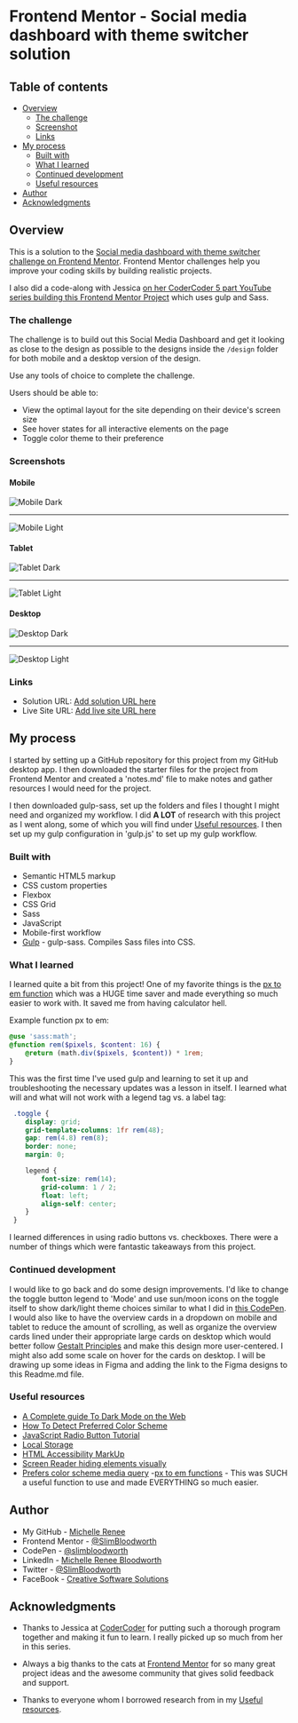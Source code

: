 # Frontend Mentor - Social media dashboard with theme switcher solution

## Table of contents

- [Overview](#overview)
  - [The challenge](#the-challenge)
  - [Screenshot](#screenshot)
  - [Links](#links)
- [My process](#my-process)
  - [Built with](#built-with)
  - [What I learned](#what-i-learned)
  - [Continued development](#continued-development)
  - [Useful resources](#useful-resources)
- [Author](#author)
- [Acknowledgments](#acknowledgments)

## Overview

This is a solution to the [Social media dashboard with theme switcher challenge on Frontend Mentor](https://www.frontendmentor.io/challenges/social-media-dashboard-with-theme-switcher-6oY8ozp_H). Frontend Mentor challenges help you improve your coding skills by building realistic projects.

I also did a code-along with Jessica [on her CoderCoder 5 part YouTube series building this Frontend Mentor Project](https://www.youtube.com/playlist?list=PLUWqFDiirlsu5az5EIyxe8ZddyNO_kDuP) which uses gulp and Sass.

### The challenge

The challenge is to build out this Social Media Dashboard and get it looking as close to the design as possible to the designs inside the `/design` folder for both mobile and a desktop version of the design.

Use any tools of choice to complete the challenge.

Users should be able to:

- View the optimal layout for the site depending on their device's screen size
- See hover states for all interactive elements on the page
- Toggle color theme to their preference

### Screenshots

#### Mobile

![Mobile Dark](/images/FEM-dk-lt-toggle-dk-mobile.png)

---

![Mobile Light](/images/FEM-lt-dk-toggle-lt-mobile.png)

#### Tablet

![Tablet Dark](/images/FEM-dk-lt-toggle-dk-tablet.png)

---

![Tablet Light](/images/FEM-lt-dk-toggle-lt-tablet.png)

#### Desktop

![Desktop Dark](/images/FEM-dk-lt-toggle-dk-desk.png)

---

 ![Desktop Light](/images/FEM-lt-dk-toggle-lt-desk.png)

### Links

- Solution URL: [Add solution URL here](https://your-solution-url.com)
- Live Site URL: [Add live site URL here](https://your-live-site-url.com)

## My process

I started by setting up a GitHub repository for this project from my GitHub desktop app. I then downloaded the starter files for the project from Frontend Mentor and created a 'notes.md' file to make notes and gather resources I would need for the project.

I then downloaded gulp-sass, set up the folders and files I thought I might need and organized my workflow. I did **A LOT** of research with this project as I went along, some of which you will find under [Useful resources](#useful-resources).
I then set up my gulp configuration in 'gulp.js' to set up my gulp workflow.

### Built with

- Semantic HTML5 markup
- CSS custom properties
- Flexbox
- CSS Grid
- Sass
- JavaScript
- Mobile-first workflow
- [Gulp](https://www.npmjs.com/package/gulp-sass) - gulp-sass. Compiles Sass files into CSS.

### What I learned

I learned quite a bit from this project! One of my favorite things is the [px to em function](https://css-tricks.com/snippets/sass/px-to-em-functions/) which was a HUGE time saver and made everything so much easier to work with. It saved me from having calculator hell.

Example function px to em:

```scss
@use 'sass:math';
@function rem($pixels, $content: 16) {
    @return (math.div($pixels, $content)) * 1rem;
}
```

This was the first time I've used gulp and learning to set it up and troubleshooting the necessary updates was a lesson in itself.
I learned what will and what will not work with a legend tag vs. a label tag:

```scss
 .toggle {
    display: grid;
    grid-template-columns: 1fr rem(48);
    gap: rem(4.8) rem(8);
    border: none;
    margin: 0;

    legend {
        font-size: rem(14);
        grid-column: 1 / 2;
        float: left;
        align-self: center;
    }
 }
```

I learned differences in using radio buttons vs. checkboxes. There were a number of things which were fantastic takeaways from this project.

### Continued development

I would like to go back and do some design improvements. I'd like to change the toggle button legend to 'Mode' and use sun/moon icons on the toggle itself to show dark/light theme choices similar to what I did in [this CodePen](https://codepen.io/slimbloodworth/pen/bGvKGMe). I would also like to have the overview cards in a dropdown on mobile and tablet to reduce the amount of scrolling, as well as organize the overview cards lined under their appropriate large cards on desktop which would better follow [Gestalt Principles](https://www.interaction-design.org/literature/article/the-law-of-similarity-gestalt-principles-1) and make this design more user-centered. I might also add some scale on hover for the cards on desktop. I will be drawing up some ideas in Figma and adding the link to the Figma designs to this Readme.md file.

### Useful resources

- [A Complete guide To Dark Mode on the Web](https://css-tricks.com/a-complete-guide-to-dark-mode-on-the-web/)
- [How To Detect Preferred Color Scheme](https://www.freecodecamp.org/news/how-to-detect-a-users-preferred-color-scheme-in-javascript-ec8ee514f1ef/)
- [JavaScript Radio Button Tutorial](https://javascripttutorial.net/javascript-dom/javascript-radio-button)
- [Local Storage](https://developer.mozilla.org/en-US/docs/Web/API/Window/localStorage)
- [HTML Accessibility MarkUp](https://scottaohara.github.io/a11y_styled_form_controls/src/radio-button--switch/)
- [Screen Reader hiding elements visually](https://www.accessibility-developer-guide.com/examples/hiding-elements/visually/)
- [Prefers color scheme media query](https://developer.mozilla.org/en-US/docs/Web/CSS/@media/prefers-color-scheme)
-[px to em functions](https://css-tricks.com/snippets/sass/px-to-em-functions/) - This was SUCH a useful function to use and made EVERYTHING so much easier.

## Author

- My GitHub - [Michelle Renee](https://github.com/SlimBloodworth)
- Frontend Mentor - [@SlimBloodworth](https://www.frontendmentor.io/profile/SlimBloodworth)
- CodePen - [@slimbloodworth](https://codepen.io/slimbloodworth)
- LinkedIn - [Michelle Renee Bloodworth](https://www.linkedin.com/in/michelle-renee-bloodworth-99b455187/)
- Twitter - [@SlimBloodworth](https://twitter.com/SlimBloodworth)
- FaceBook - [Creative Software Solutions](https://www.facebook.com/profile.php?id=100073842390690)

## Acknowledgments

- Thanks to Jessica at [CoderCoder](https://www.youtube.com/c/TheCoderCoder/featured) for putting such a thorough program together and making it fun to learn. I really picked up so much from her in this series.

- Always a big thanks to the cats at [Frontend Mentor](https://www.frontendmentor.io/challenges) for so many great project ideas and the awesome community that gives solid feedback and support.

- Thanks to everyone whom I borrowed research from in my [Useful resources](#useful-resources).
